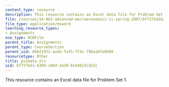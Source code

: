 ```yaml
---
content_type: resource
description: This resource contains an Excel data file for Problem Set 1.
file: /courses/14-462-advanced-macroeconomics-ii-spring-2007/bf727bd1620dc68d2e288cb4623c422c_ps1data.xls
file_type: application/msword
learning_resource_types:
- Assignments
ocw_type: OCWFile
parent_title: Assignments
parent_type: CourseSection
parent_uid: 05621971-aa5b-faf5-ff4c-f96a107e0569
resourcetype: Other
title: ps1data.xls
uid: bf727bd1-620d-c68d-2e28-8cb4623c422c
---
```

This resource contains an Excel data file for Problem Set 1.

